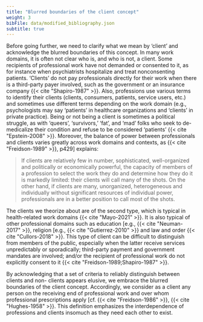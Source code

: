 ```yaml
---
title: "Blurred boundaries of the client concept"
weight: 3
bibFile: data/modified_bibliography.json
subtitle: true
---
```


Before going further, we need to clarify what we mean by ‘client’ and acknowledge the blurred boundaries of this concept. In many work domains, it is often not clear who is, and who is not, a client. Some recipients of professional work have not demanded or consented to it, as for instance when psychiatrists hospitalize and treat nonconsenting patients. ‘Clients’ do not pay professionals directly for their work when there is a third-party payer involved, such as the government or an insurance company {{< cite "Shapiro-1987" >}}. Also, professions use various terms to identify their clients (clients, consumers, patients, service users, etc.) and sometimes use different terms depending on the work domain (e.g., psychologists may say ‘patients’ in healthcare organizations and ‘clients’ in private practice). Being or not being a client is sometimes a political struggle, as with ‘queers’, ‘survivors,’ ‘fat’, and ‘mad’ folks who seek to de-medicalize their condition and refuse to be considered ‘patients’ {{< cite "Epstein-2008" >}}. Moreover, the balance of power between professionals and clients varies greatly across work domains and contexts, as {{< cite "Freidson-1989" >}}, p429] explains:

> If clients are relatively few in number, sophisticated, well-organized and politically or economically powerful, the capacity of members of a profession to select the work they do and determine how they do it is markedly limited: their clients will call many of the shots. On the other hand, if clients are many, unorganized, heterogeneous and individually without significant resources of individual power, professionals are in a better position to call most of the shots.

The clients we theorize about are of the second type, which is typical in health-related work domains {{< cite "Mayo-2021" >}}. It is also typical of other professional domains such as education [e.g., {{< cite "Neuman-2017" >}}, religion [e.g., {{< cite "Gutierrez-2010" >}} and law and order {{< cite "Cullors-2018" >}}. This type of client can be difficult to distinguish from members of the public, especially when the latter receive services unpredictably or sporadically; third-party payment and government mandates are involved; and/or the recipient of professional work do not explicitly consent to it {{< cite "Freidson-1989;Shapiro-1987" >}}.

By acknowledging that a set of criteria to reliably distinguish between clients and non- clients appears elusive, we embrace the blurred boundaries of the client concept. Accordingly, we consider as a client any person on the receiving end of professional work and over whom professional prescriptions apply [cf. {{< cite "Freidson-1986" >}}, {{< cite "Hughes-1958" >}}. This definition emphasizes the interdependence of professions and clients insomuch as they need each other to exist.
